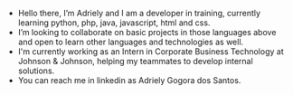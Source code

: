 - Hello there, I’m Adriely and I am a developer in training, currently learning python, php, java, javascript, html and css.
- I’m looking to collaborate on basic projects in those languages above and open to learn other languages and technologies as well. 
- I'm currently working as an Intern in Corporate Business Technology at Johnson & Johnson, helping my teammates to develop internal solutions.
- You can reach me in linkedin as Adriely Gogora dos Santos.
